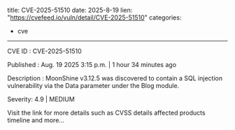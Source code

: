 
title: CVE-2025-51510
date: 2025-8-19
lien: "https://cvefeed.io/vuln/detail/CVE-2025-51510"
categories:
  - cve
---

CVE ID : CVE-2025-51510

Published :  Aug. 19
2025
3:15 p.m. | 1 hour
34 minutes ago

Description : MoonShine v3.12.5 was discovered to contain a SQL injection vulnerability via the Data parameter under the Blog module.

Severity: 4.9 | MEDIUM

Visit the link for more details
such as CVSS details
affected products
timeline
and more...
